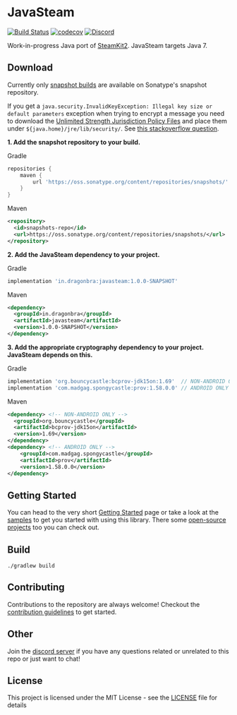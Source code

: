 # JavaSteam
[![Build Status](https://travis-ci.org/Longi94/JavaSteam.svg?branch=master)](https://travis-ci.org/Longi94/JavaSteam) [![codecov](https://codecov.io/gh/Longi94/JavaSteam/branch/master/graph/badge.svg)](https://codecov.io/gh/Longi94/JavaSteam) 
[![Discord](https://img.shields.io/discord/420907597906968586.svg)](https://discord.gg/8F2JuTu)

Work-in-progress Java port of [SteamKit2](https://github.com/SteamRE/SteamKit). JavaSteam targets Java 7.

## Download

Currently only [snapshot builds](https://oss.sonatype.org/content/repositories/snapshots/in/dragonbra/javasteam/1.0.0-SNAPSHOT/) are available on Sonatype's snapshot repository.

If you get a `java.security.InvalidKeyException: Illegal key size or default parameters` exception when trying to encrypt a message you need to download the [Unlimited Strength Jurisdiction Policy Files](http://www.oracle.com/technetwork/java/javase/downloads/jce8-download-2133166.html) and place them under `${java.home}/jre/lib/security/`. See [this stackoverflow question](https://stackoverflow.com/questions/6481627/java-security-illegal-key-size-or-default-parameters).

**1. Add the snapshot repository to your build.**

Gradle
```groovy
repositories {
    maven {
        url 'https://oss.sonatype.org/content/repositories/snapshots/'
    }
}
```

Maven
```xml
<repository>
  <id>snapshots-repo</id>
  <url>https://oss.sonatype.org/content/repositories/snapshots/</url>
</repository>
```

**2. Add the JavaSteam dependency to your project.**

Gradle
```groovy
implementation 'in.dragonbra:javasteam:1.0.0-SNAPSHOT'
```

Maven
```xml
<dependency>
  <groupId>in.dragonbra</groupId>
  <artifactId>javasteam</artifactId>
  <version>1.0.0-SNAPSHOT</version>
</dependency>
```

**3. Add the appropriate cryptography dependency to your project. JavaSteam depends on this.**

Gradle
```groovy
implementation 'org.bouncycastle:bcprov-jdk15on:1.69'  // NON-ANDROID ONLY
implementation 'com.madgag.spongycastle:prov:1.58.0.0' // ANDROID ONLY
```

Maven
```xml
<dependency> <!-- NON-ANDROID ONLY -->
  <groupId>org.bouncycastle</groupId>
  <artifactId>bcprov-jdk15on</artifactId>
  <version>1.69</version>
</dependency>
<dependency> <!-- ANDROID ONLY -->
    <groupId>com.madgag.spongycastle</groupId>
    <artifactId>prov</artifactId>
    <version>1.58.0.0</version>
</dependency>
```

## Getting Started

You can head to the very short [Getting Started](https://github.com/Longi94/JavaSteam/wiki/Getting-started) page or take a look at the [samples](https://github.com/Longi94/JavaSteam/tree/master/javasteam-samples/src/main/java/in/dragonbra/javasteamsamples) to get you started with using this library. There some [open-source projects](https://github.com/Longi94/JavaSteam/wiki/Samples) too you can check out.

## Build

```./gradlew build```

## Contributing

Contributions to the repository are always welcome! Checkout the [contribution guidelines](CONTRIBUTING.md) to get started.

## Other

Join the [discord server](https://discord.gg/8F2JuTu) if you have any questions related or unrelated to this repo or just want to chat!

## License

This project is licensed under the MIT License - see the [LICENSE](LICENSE) file for details
